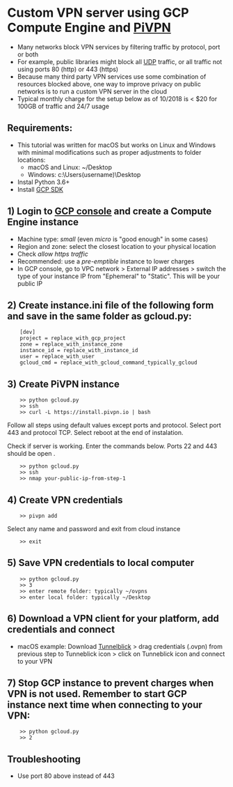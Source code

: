 # Custom VPN server using GCP Compute Engine and [PiVPN](http://www.pivpn.io/)

- Many networks block VPN services by filtering traffic by protocol, port or both
- For example, public libraries might block all [UDP](https://en.wikipedia.org/wiki/User_Datagram_Protocol) traffic, or all traffic not using ports 80 (http) or 443 (https)
- Because many third party VPN services use some combination of resources blocked above, one way to improve privacy on public networks is to run a custom VPN server in the cloud
- Typical monthly charge for the setup below as of 10/2018 is < $20 for 100GB of traffic and 24/7 usage

## Requirements:
- This tutorial was written for macOS but works on Linux and Windows with minimal modifications such as proper adjustments to folder locations: 
    - macOS and Linux: ~/Desktop
    - Windows: c:\Users\(username)\Desktop
- Instal Python 3.6+
- Install [GCP SDK](https://cloud.google.com/sdk/)

## 1) Login to [GCP console](https://console.cloud.google.com) and create a Compute Engine instance

- Machine type: *small* (even *micro* is "good enough" in some cases)
- Region and zone: select the closest location to your physical location
- Check *allow https traffic*
- Recommended: use a *pre-emptible* instance to lower charges
- In GCP console, go to VPC network > External IP addresses > switch the type of your instance IP from "Ephemeral" to "Static". This will be your public IP

## 2) Create instance.ini file of the following form and save in the same folder as gcloud.py:

        [dev]
        project = replace_with_gcp_project
        zone = replace_with_instance_zone
        instance_id = replace_with_instance_id
        user = replace_with_user
        gcloud_cmd = replace_with_gcloud_command_typically_gcloud

## 3) Create PiVPN instance

        >> python gcloud.py
        >> ssh
        >> curl -L https://install.pivpn.io | bash

Follow all steps using default values except ports and protocol. Select port 443 and protocol TCP. Select reboot at the end of instalation.

Check if server is working. Enter the commands below. Ports 22 and 443 should be open .

        >> python gcloud.py
        >> ssh
        >> nmap your-public-ip-from-step-1

## 4) Create VPN credentials

        >> pivpn add

Select any name and password and exit from cloud instance

        >> exit

## 5) Save VPN credentials to local computer

        >> python gcloud.py
        >> 3
        >> enter remote folder: typically ~/ovpns
        >> enter local folder: typically ~/Desktop

## 6) Download a VPN client for your platform, add credentials and connect

- macOS example: Download [Tunnelblick](https://tunnelblick.net/) > drag credentials (.ovpn) from previous step to Tunneblick icon > click on Tunneblick icon and connect to your VPN

## 7) Stop GCP instance to prevent charges when VPN is not used. Remember to start GCP instance next time when connecting to your VPN:

        >> python gcloud.py
        >> 2

## Troubleshooting
- Use port 80 above instead of 443
